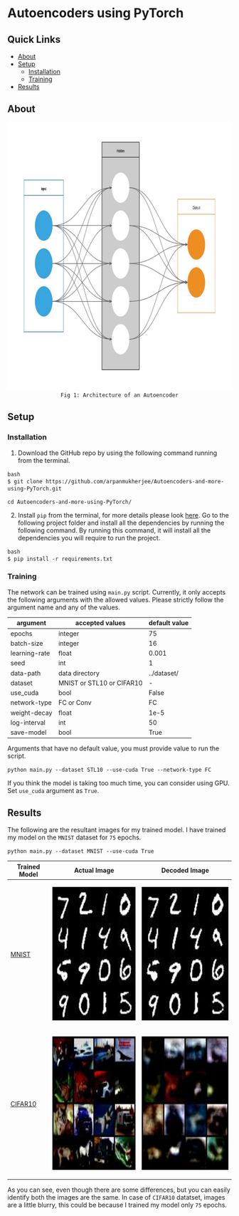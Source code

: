 


# Autoencoders using PyTorch

## Quick Links
- [About](#about)
- [Setup](#setup)
	- [Installation](#installation)
	- [Training](#training)
- [Results](#results)

## About
<p align="center">
	<img src="images/autoencoder.jpeg" height='600px'/><br>
	<code>Fig 1: Architecture of an Autoencoder</code>
</p>

## Setup
### Installation
1. Download the GitHub repo by using the following command running from the terminal.
```
bash
$ git clone https://github.com/arpanmukherjee/Autoencoders-and-more-using-PyTorch.git
```
```
cd Autoencoders-and-more-using-PyTorch/
```

2. Install `pip` from the terminal, for more details please look [here](https://pypi.org/project/pip/). Go to the following project folder and install all the dependencies by running the following command. By running this command, it will install all the dependencies you will require to run the project.
```
bash
$ pip install -r requirements.txt
```

### Training
The network can be trained using `main.py` script. Currently, it only accepts the following arguments with the allowed values. Please strictly follow the argument name and any of the values.

| argument | accepted values | default value |
|--|--|--|
| epochs | integer | 75 |
| batch-size | integer | 16 |
| learning-rate | float | 0.001 |
| seed | int | 1 |
| data-path | data directory | ../dataset/ |
| dataset | MNIST or STL10 or CIFAR10 | - |
| use_cuda | bool | False |
| network-type | FC or Conv | FC |
| weight-decay | float | 1e-5 |
| log-interval | int | 50 |
| save-model | bool | True |

Arguments that have no default value, you must provide value to run the script.
```
python main.py --dataset STL10 --use-cuda True --network-type FC
```
If you think the model is taking too much time, you can consider using GPU. Set `use_cuda` argument as `True`.
## Results
The following are the resultant images for my trained model. I have trained my model on the `MNIST` dataset for `75` epochs.
```
python main.py --dataset MNIST --use-cuda True
```
| Trained Model | Actual Image | Decoded Image |
|--|--|--|
| [MNIST](https://drive.google.com/file/d/1-3oOeUDHCUE45dlHrw7fA9Uj4X1Rlkai/view?usp=sharing) |<p align="center"><img src="images/actual_img_MNIST.jpeg" height='300px'/></p> | <p align="center"><img src="images/decoded_img_MNIST.jpeg" height='300px'/></p> |
| [CIFAR10](https://drive.google.com/file/d/1-3l18YKFbQNM6O-xrQeGegYvbGLNL3KC/view?usp=sharing) |<p align="center"><img src="images/actual_img_CIFAR10.jpeg" height='300px'/></p> | <p align="center"><img src="images/decoded_img_CIFAR10.jpeg" height='300px'/></p> |

As you can see, even though there are some differences, but you can easily identify both the images are the same. In case of `CIFAR10` datatset, images are a little blurry, this could be because I trained my model only `75` epochs.
